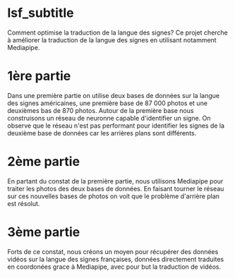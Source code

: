 # lsf_subtitle

Comment optimise la traduction de la langue des signes? 
Ce projet cherche à améliorer la traduction de la langue des signes en utilisant notamment Mediapipe.

# 1ère partie

Dans une première partie on utilise deux bases de données sur la langue des signes américaines, une première base de 87 000 photos et une deuxièmes bas de 870 photos.
Autour de la première base nous construisons un réseau de neuronne capable d'identifier un signe. On observe que le réseau n'est pas performant pour identifier les signes de la deuxième base de données car les arrières plans sont différents.

# 2ème partie 

En partant du constat de la première partie, nous utilisons Mediapipe pour traiter les photos des deux bases de données. En faisant tourner le réseau sur ces nouvelles bases de photos on voit que le problème d'arrière plan est résolut. 

# 3ème partie

Forts de ce constat, nous créons un moyen pour récupérer des données vidéos sur la langue des signes françaises, données directement traduites en coordonées grace à Mediapipe, avec pour but la traduction de vidéos. 

